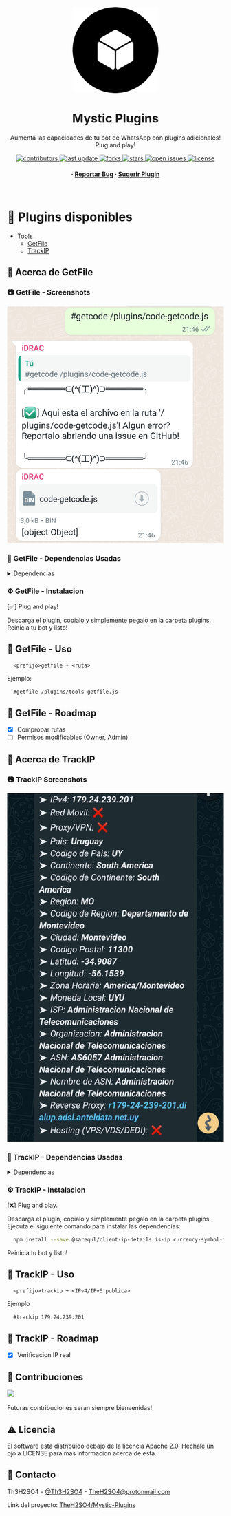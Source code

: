 <!-- Start -->

<div align="center">

  <img src="assets/logo.png" alt="logo" width="200" height="auto" />
  <h1>Mystic Plugins</h1>
  
  <p>
    Aumenta las capacidades de tu bot de WhatsApp con plugins adicionales! Plug and play!
  </p>
  
  
<!-- Badges -->

<p>
  <a href="https://github.com/TheH2SO4/Mystic-Plugins/graphs/contributors">
    <img src="https://img.shields.io/github/contributors/TheH2SO4/Mystic-Plugins" alt="contributors" />
  </a>
  <a href="">
    <img src="https://img.shields.io/github/last-commit/TheH2SO4/Mystic-Plugins" alt="last update" />
  </a>
  <a href="https://github.com/TheH2SO4/Mystic-Plugins/network/members">
    <img src="https://img.shields.io/github/forks/TheH2SO4/Mystic-Plugins" alt="forks" />
  </a>
  <a href="https://github.com/TheH2SO4/Mystic-Plugins/stargazers">
    <img src="https://img.shields.io/github/stars/TheH2SO4/Mystic-Plugins" alt="stars" />
  </a>
  <a href="https://github.com/TheH2SO4/Mystic-Plugins/issues/">
    <img src="https://img.shields.io/github/issues/TheH2SO4/Mystic-Plugins" alt="open issues" />
  </a>
  <a href="https://github.com/TheH2SO4/Mystic-Plugins/blob/master/LICENSE">
    <img src="https://img.shields.io/github/license/TheH2SO4/Mystic-Plugins.svg" alt="license" />
  </a>
</p>
   
<h4>
  <span> · </span>
    <a href="https://github.com/TheH2SO4/Mystic-Plugins/issues/">Reportar Bug</a>
  <span> · </span>
    <a href="https://github.com/TheH2SO4/Mystic-Plugins/issues/">Sugerir Plugin</a>
  </h4>
</div>

<br />

# :notebook_with_decorative_cover: Plugins disponibles

- [Tools](#notebook_with_decorative_cover-plugins-disponibles)
  * [GetFile](#camera-getfile-screenshots)
  * [TrackIP](#camera-trackip-screenshots)

<!-- Plugins | Tools -->

<!-- Tools | GetFile -->

<!-- About -->

## :star2: Acerca de GetFile

<!-- Screenshots -->

### :camera: GetFile - Screenshots

<div align="center"> 
  <img src="./assets/tools/getfile-1.jpg" alt="screenshot" />
</div>

<!-- Dependencies -->

### :space_invader: GetFile - Dependencias Usadas

<details>
  <summary>Dependencias</summary>
  <ul>
    <li><a href="https://www.npmjs.com/package/fs">fs</a></li>
  </ul>
</details>

<!-- Installation -->

### :gear: GetFile - Instalacion

[✅] Plug and play!

Descarga el plugin, copialo y simplemente pegalo en la carpeta plugins.
Reinicia tu bot y listo!

<!-- Usage -->

## :eyes: GetFile - Uso

```
  <prefijo>getfile + <ruta>
```

<!-- Usage | Example -->

Ejemplo:

```
  #getfile /plugins/tools-getfile.js
```

<!-- Roadmap -->

## :compass: GetFile - Roadmap

* [x] Comprobar rutas
* [ ] Permisos modificables (Owner, Admin)

<!-- Tools | TrackIP -->

<!-- About -->

## :star2: Acerca de TrackIP

<!-- Screenshots -->

### :camera: TrackIP Screenshots

<div align="center"> 
  <img src="./assets/tools/trackip-1.jpg" alt="screenshot" />
</div>

<!-- Dependencies -->

### :space_invader: TrackIP - Dependencias Usadas

<details>
  <summary>Dependencias</summary>
  <ul>
    <li><a href="https://www.npmjs.com/package/@sarequl/client-ip-details">@Sarequl/Client-ip-details</a></li>
    <li><a href="https://www.npmjs.com/package/is-ip">Is-ip</a></li>
    <li><a href="https://www.npmjs.com/package/currency-symbol-map">Currency-symbol-map</a></li>
    <li><a href="https://www.npmjs.com/package/country-locale-map">Country-locale-map</a></li>
    <li><a href="https://www.npmjs.com/package/countryjs">Countryjs</a></li>
  </ul>
</details>

<!-- Installation -->

### :gear: TrackIP - Instalacion

[❌] Plug and play.

Descarga el plugin, copialo y simplemente pegalo en la carpeta plugins. Ejecuta el siguiente comando para instalar las dependencias:

```Bash
  npm install --save @sarequl/client-ip-details is-ip currency-symbol-map country-locale-map countryjs
```

Reinicia tu bot y listo!

<!-- Usage -->

## :eyes: TrackIP - Uso

```
  <prefijo>trackip + <IPv4/IPv6 publica>
```

<!-- Usage | Example -->

Ejemplo

```
  #trackip 179.24.239.201
```

<!-- Roadmap -->

## :compass: TrackIP - Roadmap

* [x] Verificacion IP real

<!-- Contributing -->

## :wave: Contribuciones

<a href="https://github.com/TheH2SO4/Mystic-Plugins/graphs/contributors">
  <img src="https://contrib.rocks/image?repo=TheH2SO4/Mystic-Plugins" />
</a>


Futuras contribuciones seran siempre bienvenidas!


<!-- Code of Conduct -->
<!-- ### :scroll: Code of Conduct

Please read the [Code of Conduct](https://github.com/TheH2SO4/Mystic-Plugins/blob/master/CODE_OF_CONDUCT.md)

<!-- FAQ -->
<!-- ## :grey_question: FAQ

- Question 1

  + Answer 1

- Question 2

  + Answer 2


<!-- License -->

## :warning: Licencia

El software esta distribuido debajo de la licencia Apache 2.0. Hechale un ojo a LICENSE para mas informacion acerca de esta.


<!-- Contact -->

## :handshake: Contacto

Th3H2SO4 - [@Th3H2SO4](https://twitter.com/th3h2so4) - TheH2SO4@protonmail.com

Link del proyecto: [TheH2SO4/Mystic-Plugins](https://github.com/TheH2SO4/Mystic-Plugins)


<!-- Acknowledgments -->
<!-- ## :gem: Acknowledgements

Use this section to mention useful resources and libraries that you have used in your projects.

 - [Shields.io](https://shields.io/)
 - [Awesome README](https://github.com/matiassingers/awesome-readme)
 - [Emoji Cheat Sheet](https://github.com/ikatyang/emoji-cheat-sheet/blob/master/README.md#travel--places)
 - [Readme Template](https://github.com/othneildrew/Best-README-Template)

